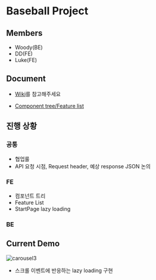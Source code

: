 # Baseball Project

## Members

- Woody(BE)
- DD(FE)
- Luke(FE)

## Document

- [Wiki](https://github.com/codesqurd-master-DD/baseball/wiki)를 참고해주세요

- [ Component tree/Feature list ](https://github.com/codesqurd-master-DD/baseball/wiki/Component-tree,-feature-list)

## 진행 상황

### 공통

- 협업룰
- API 요청 시점, Request header, 예상 response JSON 논의

### FE

- 컴포넌트 트리 
- Feature List
- StartPage lazy loading

### BE



## Current Demo

![carousel3](https://user-images.githubusercontent.com/41738385/117398846-26de5100-af3a-11eb-8d0a-5006cb7ad9a0.gif)

- 스크롤 이벤트에 반응하는 lazy loading 구현

